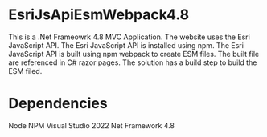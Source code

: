 # EsriJsApiEsmWebpack4.8
This is a .Net Frameowrk 4.8 MVC Application.
The website uses the Esri JavaScript API.
The Esri JavaScript API is installed using npm.
The Esri JavaScript API is built using npm webpack to create ESM files.
The built file are referenced in C# razor pages. 
The solution has a build step to build the ESM filed.

# Dependencies
Node
NPM
Visual Studio 2022
Net Framework 4.8